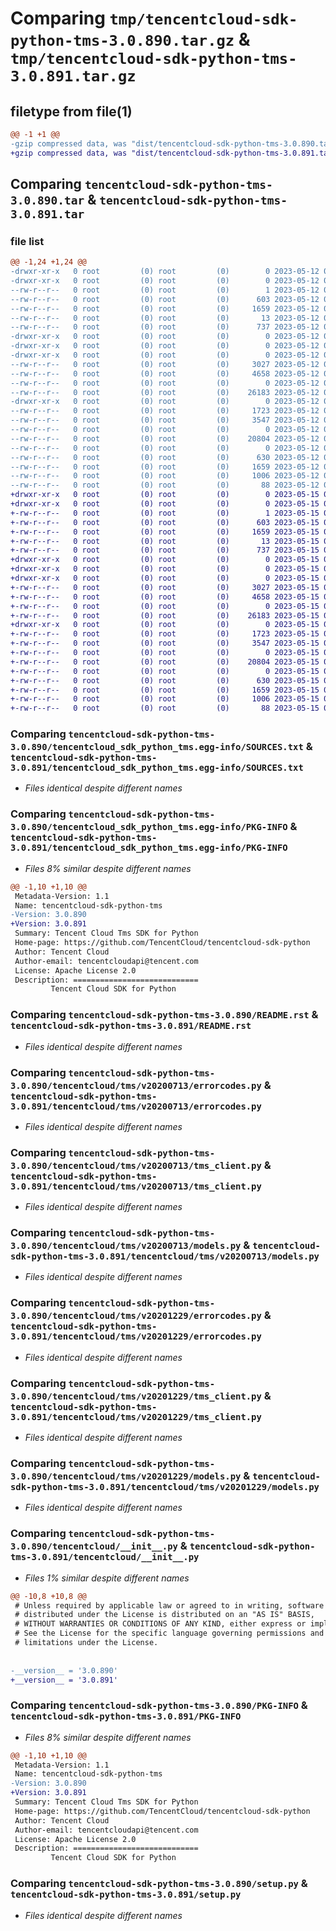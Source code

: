 # Comparing `tmp/tencentcloud-sdk-python-tms-3.0.890.tar.gz` & `tmp/tencentcloud-sdk-python-tms-3.0.891.tar.gz`

## filetype from file(1)

```diff
@@ -1 +1 @@
-gzip compressed data, was "dist/tencentcloud-sdk-python-tms-3.0.890.tar", last modified: Fri May 12 04:17:11 2023, max compression
+gzip compressed data, was "dist/tencentcloud-sdk-python-tms-3.0.891.tar", last modified: Mon May 15 04:46:00 2023, max compression
```

## Comparing `tencentcloud-sdk-python-tms-3.0.890.tar` & `tencentcloud-sdk-python-tms-3.0.891.tar`

### file list

```diff
@@ -1,24 +1,24 @@
-drwxr-xr-x   0 root         (0) root         (0)        0 2023-05-12 04:17:11.000000 tencentcloud-sdk-python-tms-3.0.890/
-drwxr-xr-x   0 root         (0) root         (0)        0 2023-05-12 04:17:11.000000 tencentcloud-sdk-python-tms-3.0.890/tencentcloud_sdk_python_tms.egg-info/
--rw-r--r--   0 root         (0) root         (0)        1 2023-05-12 04:17:11.000000 tencentcloud-sdk-python-tms-3.0.890/tencentcloud_sdk_python_tms.egg-info/dependency_links.txt
--rw-r--r--   0 root         (0) root         (0)      603 2023-05-12 04:17:11.000000 tencentcloud-sdk-python-tms-3.0.890/tencentcloud_sdk_python_tms.egg-info/SOURCES.txt
--rw-r--r--   0 root         (0) root         (0)     1659 2023-05-12 04:17:11.000000 tencentcloud-sdk-python-tms-3.0.890/tencentcloud_sdk_python_tms.egg-info/PKG-INFO
--rw-r--r--   0 root         (0) root         (0)       13 2023-05-12 04:17:11.000000 tencentcloud-sdk-python-tms-3.0.890/tencentcloud_sdk_python_tms.egg-info/top_level.txt
--rw-r--r--   0 root         (0) root         (0)      737 2023-05-12 04:17:11.000000 tencentcloud-sdk-python-tms-3.0.890/README.rst
-drwxr-xr-x   0 root         (0) root         (0)        0 2023-05-12 04:17:11.000000 tencentcloud-sdk-python-tms-3.0.890/tencentcloud/
-drwxr-xr-x   0 root         (0) root         (0)        0 2023-05-12 04:17:11.000000 tencentcloud-sdk-python-tms-3.0.890/tencentcloud/tms/
-drwxr-xr-x   0 root         (0) root         (0)        0 2023-05-12 04:17:11.000000 tencentcloud-sdk-python-tms-3.0.890/tencentcloud/tms/v20200713/
--rw-r--r--   0 root         (0) root         (0)     3027 2023-05-12 04:17:11.000000 tencentcloud-sdk-python-tms-3.0.890/tencentcloud/tms/v20200713/errorcodes.py
--rw-r--r--   0 root         (0) root         (0)     4658 2023-05-12 04:17:11.000000 tencentcloud-sdk-python-tms-3.0.890/tencentcloud/tms/v20200713/tms_client.py
--rw-r--r--   0 root         (0) root         (0)        0 2023-05-12 04:17:11.000000 tencentcloud-sdk-python-tms-3.0.890/tencentcloud/tms/v20200713/__init__.py
--rw-r--r--   0 root         (0) root         (0)    26183 2023-05-12 04:17:11.000000 tencentcloud-sdk-python-tms-3.0.890/tencentcloud/tms/v20200713/models.py
-drwxr-xr-x   0 root         (0) root         (0)        0 2023-05-12 04:17:11.000000 tencentcloud-sdk-python-tms-3.0.890/tencentcloud/tms/v20201229/
--rw-r--r--   0 root         (0) root         (0)     1723 2023-05-12 04:17:11.000000 tencentcloud-sdk-python-tms-3.0.890/tencentcloud/tms/v20201229/errorcodes.py
--rw-r--r--   0 root         (0) root         (0)     3547 2023-05-12 04:17:11.000000 tencentcloud-sdk-python-tms-3.0.890/tencentcloud/tms/v20201229/tms_client.py
--rw-r--r--   0 root         (0) root         (0)        0 2023-05-12 04:17:11.000000 tencentcloud-sdk-python-tms-3.0.890/tencentcloud/tms/v20201229/__init__.py
--rw-r--r--   0 root         (0) root         (0)    20804 2023-05-12 04:17:11.000000 tencentcloud-sdk-python-tms-3.0.890/tencentcloud/tms/v20201229/models.py
--rw-r--r--   0 root         (0) root         (0)        0 2023-05-12 04:17:11.000000 tencentcloud-sdk-python-tms-3.0.890/tencentcloud/tms/__init__.py
--rw-r--r--   0 root         (0) root         (0)      630 2023-05-12 04:17:11.000000 tencentcloud-sdk-python-tms-3.0.890/tencentcloud/__init__.py
--rw-r--r--   0 root         (0) root         (0)     1659 2023-05-12 04:17:11.000000 tencentcloud-sdk-python-tms-3.0.890/PKG-INFO
--rw-r--r--   0 root         (0) root         (0)     1006 2023-05-12 04:17:11.000000 tencentcloud-sdk-python-tms-3.0.890/setup.py
--rw-r--r--   0 root         (0) root         (0)       88 2023-05-12 04:17:11.000000 tencentcloud-sdk-python-tms-3.0.890/setup.cfg
+drwxr-xr-x   0 root         (0) root         (0)        0 2023-05-15 04:46:00.000000 tencentcloud-sdk-python-tms-3.0.891/
+drwxr-xr-x   0 root         (0) root         (0)        0 2023-05-15 04:46:00.000000 tencentcloud-sdk-python-tms-3.0.891/tencentcloud_sdk_python_tms.egg-info/
+-rw-r--r--   0 root         (0) root         (0)        1 2023-05-15 04:46:00.000000 tencentcloud-sdk-python-tms-3.0.891/tencentcloud_sdk_python_tms.egg-info/dependency_links.txt
+-rw-r--r--   0 root         (0) root         (0)      603 2023-05-15 04:46:00.000000 tencentcloud-sdk-python-tms-3.0.891/tencentcloud_sdk_python_tms.egg-info/SOURCES.txt
+-rw-r--r--   0 root         (0) root         (0)     1659 2023-05-15 04:46:00.000000 tencentcloud-sdk-python-tms-3.0.891/tencentcloud_sdk_python_tms.egg-info/PKG-INFO
+-rw-r--r--   0 root         (0) root         (0)       13 2023-05-15 04:46:00.000000 tencentcloud-sdk-python-tms-3.0.891/tencentcloud_sdk_python_tms.egg-info/top_level.txt
+-rw-r--r--   0 root         (0) root         (0)      737 2023-05-15 04:46:00.000000 tencentcloud-sdk-python-tms-3.0.891/README.rst
+drwxr-xr-x   0 root         (0) root         (0)        0 2023-05-15 04:46:00.000000 tencentcloud-sdk-python-tms-3.0.891/tencentcloud/
+drwxr-xr-x   0 root         (0) root         (0)        0 2023-05-15 04:46:00.000000 tencentcloud-sdk-python-tms-3.0.891/tencentcloud/tms/
+drwxr-xr-x   0 root         (0) root         (0)        0 2023-05-15 04:46:00.000000 tencentcloud-sdk-python-tms-3.0.891/tencentcloud/tms/v20200713/
+-rw-r--r--   0 root         (0) root         (0)     3027 2023-05-15 04:46:00.000000 tencentcloud-sdk-python-tms-3.0.891/tencentcloud/tms/v20200713/errorcodes.py
+-rw-r--r--   0 root         (0) root         (0)     4658 2023-05-15 04:46:00.000000 tencentcloud-sdk-python-tms-3.0.891/tencentcloud/tms/v20200713/tms_client.py
+-rw-r--r--   0 root         (0) root         (0)        0 2023-05-15 04:46:00.000000 tencentcloud-sdk-python-tms-3.0.891/tencentcloud/tms/v20200713/__init__.py
+-rw-r--r--   0 root         (0) root         (0)    26183 2023-05-15 04:46:00.000000 tencentcloud-sdk-python-tms-3.0.891/tencentcloud/tms/v20200713/models.py
+drwxr-xr-x   0 root         (0) root         (0)        0 2023-05-15 04:46:00.000000 tencentcloud-sdk-python-tms-3.0.891/tencentcloud/tms/v20201229/
+-rw-r--r--   0 root         (0) root         (0)     1723 2023-05-15 04:46:00.000000 tencentcloud-sdk-python-tms-3.0.891/tencentcloud/tms/v20201229/errorcodes.py
+-rw-r--r--   0 root         (0) root         (0)     3547 2023-05-15 04:46:00.000000 tencentcloud-sdk-python-tms-3.0.891/tencentcloud/tms/v20201229/tms_client.py
+-rw-r--r--   0 root         (0) root         (0)        0 2023-05-15 04:46:00.000000 tencentcloud-sdk-python-tms-3.0.891/tencentcloud/tms/v20201229/__init__.py
+-rw-r--r--   0 root         (0) root         (0)    20804 2023-05-15 04:46:00.000000 tencentcloud-sdk-python-tms-3.0.891/tencentcloud/tms/v20201229/models.py
+-rw-r--r--   0 root         (0) root         (0)        0 2023-05-15 04:46:00.000000 tencentcloud-sdk-python-tms-3.0.891/tencentcloud/tms/__init__.py
+-rw-r--r--   0 root         (0) root         (0)      630 2023-05-15 04:46:00.000000 tencentcloud-sdk-python-tms-3.0.891/tencentcloud/__init__.py
+-rw-r--r--   0 root         (0) root         (0)     1659 2023-05-15 04:46:00.000000 tencentcloud-sdk-python-tms-3.0.891/PKG-INFO
+-rw-r--r--   0 root         (0) root         (0)     1006 2023-05-15 04:46:00.000000 tencentcloud-sdk-python-tms-3.0.891/setup.py
+-rw-r--r--   0 root         (0) root         (0)       88 2023-05-15 04:46:00.000000 tencentcloud-sdk-python-tms-3.0.891/setup.cfg
```

### Comparing `tencentcloud-sdk-python-tms-3.0.890/tencentcloud_sdk_python_tms.egg-info/SOURCES.txt` & `tencentcloud-sdk-python-tms-3.0.891/tencentcloud_sdk_python_tms.egg-info/SOURCES.txt`

 * *Files identical despite different names*

### Comparing `tencentcloud-sdk-python-tms-3.0.890/tencentcloud_sdk_python_tms.egg-info/PKG-INFO` & `tencentcloud-sdk-python-tms-3.0.891/tencentcloud_sdk_python_tms.egg-info/PKG-INFO`

 * *Files 8% similar despite different names*

```diff
@@ -1,10 +1,10 @@
 Metadata-Version: 1.1
 Name: tencentcloud-sdk-python-tms
-Version: 3.0.890
+Version: 3.0.891
 Summary: Tencent Cloud Tms SDK for Python
 Home-page: https://github.com/TencentCloud/tencentcloud-sdk-python
 Author: Tencent Cloud
 Author-email: tencentcloudapi@tencent.com
 License: Apache License 2.0
 Description: ============================
         Tencent Cloud SDK for Python
```

### Comparing `tencentcloud-sdk-python-tms-3.0.890/README.rst` & `tencentcloud-sdk-python-tms-3.0.891/README.rst`

 * *Files identical despite different names*

### Comparing `tencentcloud-sdk-python-tms-3.0.890/tencentcloud/tms/v20200713/errorcodes.py` & `tencentcloud-sdk-python-tms-3.0.891/tencentcloud/tms/v20200713/errorcodes.py`

 * *Files identical despite different names*

### Comparing `tencentcloud-sdk-python-tms-3.0.890/tencentcloud/tms/v20200713/tms_client.py` & `tencentcloud-sdk-python-tms-3.0.891/tencentcloud/tms/v20200713/tms_client.py`

 * *Files identical despite different names*

### Comparing `tencentcloud-sdk-python-tms-3.0.890/tencentcloud/tms/v20200713/models.py` & `tencentcloud-sdk-python-tms-3.0.891/tencentcloud/tms/v20200713/models.py`

 * *Files identical despite different names*

### Comparing `tencentcloud-sdk-python-tms-3.0.890/tencentcloud/tms/v20201229/errorcodes.py` & `tencentcloud-sdk-python-tms-3.0.891/tencentcloud/tms/v20201229/errorcodes.py`

 * *Files identical despite different names*

### Comparing `tencentcloud-sdk-python-tms-3.0.890/tencentcloud/tms/v20201229/tms_client.py` & `tencentcloud-sdk-python-tms-3.0.891/tencentcloud/tms/v20201229/tms_client.py`

 * *Files identical despite different names*

### Comparing `tencentcloud-sdk-python-tms-3.0.890/tencentcloud/tms/v20201229/models.py` & `tencentcloud-sdk-python-tms-3.0.891/tencentcloud/tms/v20201229/models.py`

 * *Files identical despite different names*

### Comparing `tencentcloud-sdk-python-tms-3.0.890/tencentcloud/__init__.py` & `tencentcloud-sdk-python-tms-3.0.891/tencentcloud/__init__.py`

 * *Files 1% similar despite different names*

```diff
@@ -10,8 +10,8 @@
 # Unless required by applicable law or agreed to in writing, software
 # distributed under the License is distributed on an "AS IS" BASIS,
 # WITHOUT WARRANTIES OR CONDITIONS OF ANY KIND, either express or implied.
 # See the License for the specific language governing permissions and
 # limitations under the License.
 
 
-__version__ = '3.0.890'
+__version__ = '3.0.891'
```

### Comparing `tencentcloud-sdk-python-tms-3.0.890/PKG-INFO` & `tencentcloud-sdk-python-tms-3.0.891/PKG-INFO`

 * *Files 8% similar despite different names*

```diff
@@ -1,10 +1,10 @@
 Metadata-Version: 1.1
 Name: tencentcloud-sdk-python-tms
-Version: 3.0.890
+Version: 3.0.891
 Summary: Tencent Cloud Tms SDK for Python
 Home-page: https://github.com/TencentCloud/tencentcloud-sdk-python
 Author: Tencent Cloud
 Author-email: tencentcloudapi@tencent.com
 License: Apache License 2.0
 Description: ============================
         Tencent Cloud SDK for Python
```

### Comparing `tencentcloud-sdk-python-tms-3.0.890/setup.py` & `tencentcloud-sdk-python-tms-3.0.891/setup.py`

 * *Files identical despite different names*

